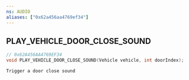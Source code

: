 ```yaml
---
ns: AUDIO
aliases: ["0x62a456aa4769ef34"]
---
```

## PLAY_VEHICLE_DOOR_CLOSE_SOUND

```c
// 0x62A456AA4769EF34
void PLAY_VEHICLE_DOOR_CLOSE_SOUND(Vehicle vehicle, int doorIndex);
```

```
Trigger a door close sound
```
